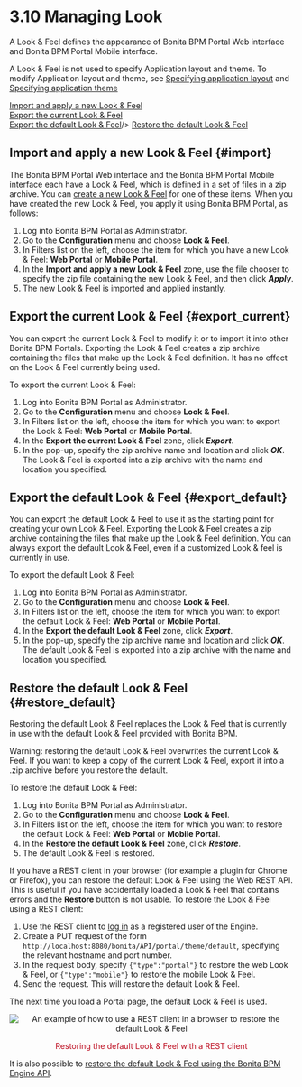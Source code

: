 
3.10 Managing Look
==================

A Look & Feel defines the appearance of Bonita BPM Portal Web interface and Bonita BPM Portal Mobile interface.

A Look & Feel is not used to specify Application layout and theme. To modify Application layout and theme, see [Specifying application layout](/applications-0#layout) and [Specifying application theme](/applications-0#theme)

[Import and apply a new Look & Feel](#import)\
[Export the current Look & Feel](#export_current)\
[Export the default Look & Feel](#export_default)/&gt;
[Restore the default Look & Feel](#restore_default)

Import and apply a new Look & Feel {#import}
----------------------------------

The Bonita BPM Portal Web interface and the Bonita BPM Portal Mobile interface each have a Look & Feel, which is defined in a set of files in a zip archive.
You can [create a new Look & Feel](/creating-new-look-feel-1) for one of these items. When you have created the new Look & Feel, you apply it using Bonita BPM Portal, as follows:

1.  Log into Bonita BPM Portal as Administrator.
2.  Go to the **Configuration** menu and choose **Look & Feel**.
3.  In Filters list on the left, choose the item for which you have a new Look & Feel: **Web Portal** or **Mobile Portal**.
4.  In the **Import and apply a new Look & Feel** zone, use the file chooser to specify the zip file containing the new Look & Feel, and then click ***Apply***.
5.  The new Look & Feel is imported and applied instantly.

Export the current Look & Feel {#export_current}
------------------------------

You can export the current Look & Feel to modify it or to import it into other Bonita BPM Portals.
Exporting the Look & Feel creates a zip archive containing the files that make up the Look & Feel definition.
It has no effect on the Look & Feel currently being used.

To export the current Look & Feel:

1.  Log into Bonita BPM Portal as Administrator.
2.  Go to the **Configuration** menu and choose **Look & Feel**.
3.  In Filters list on the left, choose the item for which you want to export the Look & Feel: **Web Portal** or **Mobile Portal**.
4.  In the **Export the current Look & Feel** zone, click ***Export***.
5.  In the pop-up, specify the zip archive name and location and click ***OK***. The Look & Feel is exported into a zip archive with the name and location you specified.

Export the default Look & Feel {#export_default}
------------------------------

You can export the default Look & Feel to use it as the starting point for creating your own Look & Feel. Exporting the Look & Feel creates a zip archive containing the files that make up the Look & Feel definition.
You can always export the default Look & Feel, even if a customized Look & feel is currently in use.

To export the default Look & Feel:

1.  Log into Bonita BPM Portal as Administrator.
2.  Go to the **Configuration** menu and choose **Look & Feel**.
3.  In Filters list on the left, choose the item for which you want to export the default Look & Feel: **Web Portal** or **Mobile Portal**.
4.  In the **Export the default Look & Feel** zone, click ***Export***.
5.  In the pop-up, specify the zip archive name and location and click ***OK***. The default Look & Feel is exported into a zip archive with the name and location you specified.

Restore the default Look & Feel {#restore_default}
-------------------------------

Restoring the default Look & Feel replaces the Look & Feel that is currently in use with the default Look & Feel provided with Bonita BPM.

Warning: restoring the default Look & Feel overwrites the current Look & Feel. If you want to keep a copy of the current Look & Feel, export it into a .zip archive before you restore the default.

To restore the default Look & Feel:

1.  Log into Bonita BPM Portal as Administrator.
2.  Go to the **Configuration** menu and choose **Look & Feel**.
3.  In Filters list on the left, choose the item for which you want to restore the default Look & Feel: **Web Portal** or **Mobile Portal**.
4.  In the **Restore the default Look & Feel** zone, click ***Restore***.
5.  The default Look & Feel is restored.

If you have a REST client in your browser (for example a plugin for Chrome or Firefox), you can restore the default Look & Feel using the Web REST API.
This is useful if you have accidentally loaded a Look & Feel that contains errors and the **Restore** button is not usable. To restore the Look & Feel using a REST client:

1.  Use the REST client to [log in](/rest-api-overview-0#authentication) as a registered user of the Engine.
2.  Create a PUT request of the form `http://localhost:8080/bonita/API/portal/theme/default`, specifying the relevant hostname and port number.
3.  In the request body, specify `{"type":"portal"}` to restore the web Look & Feel, or
    `{"type":"mobile"}` to restore the mobile Look & Feel.
4.  Send the request. This will restore the default Look & Feel.

The next time you load a Portal page, the default Look & Feel is used.

<div style="text-align: center;">

![An example of how to use a REST client in a browser to restore the default Look & Feel](images/images-6_0/restoreThemeAPI.png "Restoring the default Look & Feel with a REST client")
<div class="caption" style="clear: both">

<span style="display: block;color: #BC071B;text-align: center;margin-top: 10px">Restoring the default Look & Feel with a REST client</span>

</div>

</div>

It is also possible to [restore the default Look & Feel using the Bonita BPM Engine API](/restore-default-look-feel-0).

